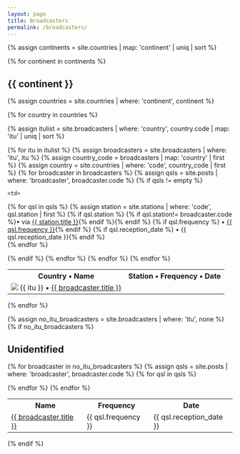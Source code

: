 ```yaml
---
layout: page
title: Broadcasters
permalink: /broadcasters/
---
```


{% assign continents = site.countries | map: 'continent' | uniq | sort %}

{% for continent in continents %}

<div class="rounded-box">

<div class="header"><h2>{{ continent }}</h2></div>

{% assign countries = site.countries | where: 'continent', continent %}

<table>
<tr>
    <th>Country &bullet; Name</th>
    <th>Station &bullet; Frequency &bullet; Date</th>
</tr>

{% for country in countries %} 

{% assign itulist = site.broadcasters | where: 'country', country.code | map: 'itu' | uniq | sort %}

{% for itu in itulist %}
    {% assign broadcasters = site.broadcasters | where: 'itu', itu %}
    {% assign country_code = broadcasters | map: 'country' | first %}
    {% assign country = site.countries | where: 'code', country_code | first %}
{% for broadcaster in broadcasters %}
    {% assign qsls = site.posts | where: 'broadcaster', broadcaster.code %}
{% if qsls != empty %}
<tr>
    <td>
    <img class="flag" src="{{ country.flag }}"/>
    {{ itu }}
    &bullet; <a href="{{ broadcaster.url }}">{{ broadcaster.title }}</a>
    </td>

    <td>
{% for qsl in qsls %}
    {% assign station = site.stations | where: 'code', qsl.station | first %}
    {% if qsl.station %}
    {% if qsl.station!= broadcaster.code %}&bullet; via <a href="{{ station.url }}">{{ station.title }}</a>{% endif %}{% endif %}
    {% if qsl.frequency %}
    &bullet; <a href="{{ qsl.url }}">{{ qsl.frequency }}</a>{% endif %}
    {% if qsl.reception_date %}
    &bullet; {{ qsl.reception_date }}{% endif %}<br/>
{% endfor %}
    </td>

</tr>
{% endif %}
{% endfor %}
{% endfor %}
{% endfor %}

</table>
</div>

{% endfor %}

{% assign no_itu_broadcasters = site.broadcasters | where: 'itu', none %}
{% if no_itu_broadcasters %}
<div class="rounded-box">
<div class="header"><h2>Unidentified</h2></div>
<table>
<tr>
    <th>Name</th>
    <th>Frequency</th>
    <th>Date</th>
</tr>

{% for broadcaster in no_itu_broadcasters %}
{% assign qsls = site.posts | where: 'broadcaster', broadcaster.code %}
{% for qsl in qsls %}
<tr>
    <td><a href="{{ broadcaster.url }}">{{ broadcaster.title }}</a></td>
    <td>{{ qsl.frequency }}</td>
    <td>{{ qsl.reception_date }}</td>
</tr>
{% endfor %}
{% endfor %}
</table>

</div>

{% endif %}

